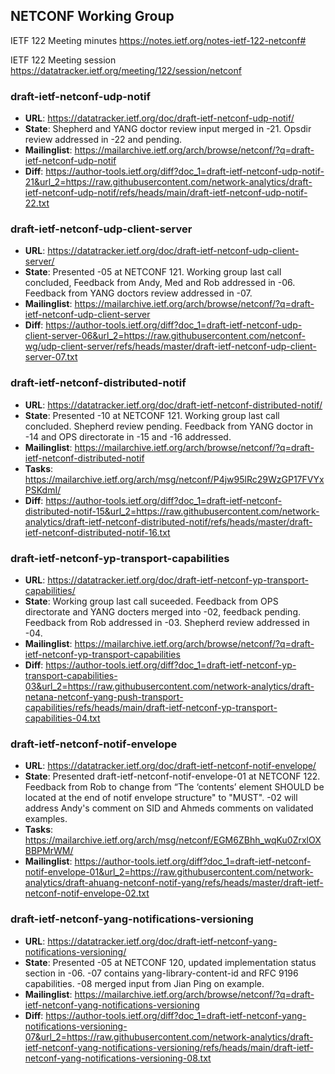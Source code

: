 ## NETCONF Working Group

IETF 122 Meeting minutes
https://notes.ietf.org/notes-ietf-122-netconf#

IETF 122 Meeting session
https://datatracker.ietf.org/meeting/122/session/netconf

### draft-ietf-netconf-udp-notif
* **URL**: https://datatracker.ietf.org/doc/draft-ietf-netconf-udp-notif/
* **State**: Shepherd and YANG doctor review input merged in -21. Opsdir review addressed in -22 and pending.
* **Mailinglist**: https://mailarchive.ietf.org/arch/browse/netconf/?q=draft-ietf-netconf-udp-notif
* **Diff**: https://author-tools.ietf.org/diff?doc_1=draft-ietf-netconf-udp-notif-21&url_2=https://raw.githubusercontent.com/network-analytics/draft-ietf-netconf-udp-notif/refs/heads/main/draft-ietf-netconf-udp-notif-22.txt

### draft-ietf-netconf-udp-client-server
* **URL**: https://datatracker.ietf.org/doc/draft-ietf-netconf-udp-client-server/
* **State**: Presented -05 at NETCONF 121. Working group last call concluded, Feedback from Andy, Med and Rob addressed in -06. Feedback from YANG doctors review addressed in -07.
* **Mailinglist**: https://mailarchive.ietf.org/arch/browse/netconf/?q=draft-ietf-netconf-udp-client-server
* **Diff**: https://author-tools.ietf.org/diff?doc_1=draft-ietf-netconf-udp-client-server-06&url_2=https://raw.githubusercontent.com/netconf-wg/udp-client-server/refs/heads/master/draft-ietf-netconf-udp-client-server-07.txt

### draft-ietf-netconf-distributed-notif
* **URL**: https://datatracker.ietf.org/doc/draft-ietf-netconf-distributed-notif/
* **State**: Presented -10 at NETCONF 121.  Working group last call concluded. Shepherd review pending. Feedback from YANG doctor in -14 and OPS directorate in -15 and -16 addressed.
* **Mailinglist**: https://mailarchive.ietf.org/arch/browse/netconf/?q=draft-ietf-netconf-distributed-notif
* **Tasks**: https://mailarchive.ietf.org/arch/msg/netconf/P4jw95lRc29WzGP17FVYxPSKdmI/
* **Diff**: https://author-tools.ietf.org/diff?doc_1=draft-ietf-netconf-distributed-notif-15&url_2=https://raw.githubusercontent.com/network-analytics/draft-ietf-netconf-distributed-notif/refs/heads/master/draft-ietf-netconf-distributed-notif-16.txt

### draft-ietf-netconf-yp-transport-capabilities
* **URL**: https://datatracker.ietf.org/doc/draft-ietf-netconf-yp-transport-capabilities/
* **State**: Working group last call suceeded. Feedback from OPS directorate and YANG docters merged into -02, feedback pending. Feedback from Rob addressed in -03. Shepherd review addressed in -04.
* **Mailinglist**: https://mailarchive.ietf.org/arch/browse/netconf/?q=draft-ietf-netconf-yp-transport-capabilities
* **Diff**: https://author-tools.ietf.org/diff?doc_1=draft-ietf-netconf-yp-transport-capabilities-03&url_2=https://raw.githubusercontent.com/network-analytics/draft-netana-netconf-yang-push-transport-capabilities/refs/heads/main/draft-ietf-netconf-yp-transport-capabilities-04.txt

### draft-ietf-netconf-notif-envelope
* **URL**: https://datatracker.ietf.org/doc/draft-ietf-netconf-notif-envelope/
* **State**: Presented draft-ietf-netconf-notif-envelope-01 at NETCONF 122. Feedback from Rob to change from “The ‘contents’ element SHOULD be located at the end of notif envelope structure" to "MUST". -02 will address Andy's comment on SID and Ahmeds comments on validated examples.
* **Tasks**: https://mailarchive.ietf.org/arch/msg/netconf/EGM6ZBhh_wqKu0ZrxlOXBBPMrWM/
* **Mailinglist**: https://author-tools.ietf.org/diff?doc_1=draft-ietf-netconf-notif-envelope-01&url_2=https://raw.githubusercontent.com/network-analytics/draft-ahuang-netconf-notif-yang/refs/heads/master/draft-ietf-netconf-notif-envelope-02.txt

### draft-ietf-netconf-yang-notifications-versioning
* **URL**: https://datatracker.ietf.org/doc/draft-ietf-netconf-yang-notifications-versioning/
* **State**: Presented -05 at NETCONF 120, updated implementation status section in -06. -07 contains yang-library-content-id and RFC 9196 capabilities. -08 merged input from Jian Ping on example.
* **Mailinglist**: https://mailarchive.ietf.org/arch/browse/netconf/?q=draft-ietf-netconf-yang-notifications-versioning
* **Diff**: https://author-tools.ietf.org/diff?doc_1=draft-ietf-netconf-yang-notifications-versioning-07&url_2=https://raw.githubusercontent.com/network-analytics/draft-ietf-netconf-yang-notifications-versioning/refs/heads/main/draft-ietf-netconf-yang-notifications-versioning-08.txt